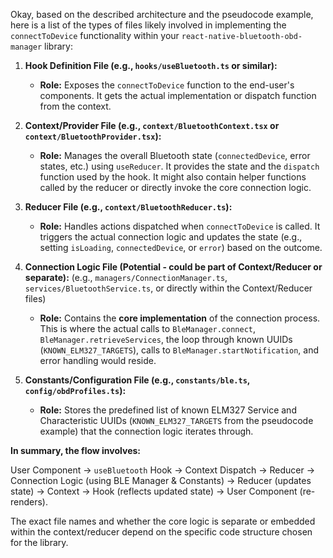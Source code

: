 Okay, based on the described architecture and the pseudocode example, here is a list of the types of files likely involved in implementing the `connectToDevice` functionality within your `react-native-bluetooth-obd-manager` library:

1.  **Hook Definition File (e.g., `hooks/useBluetooth.ts` or similar):**
    *   **Role:** Exposes the `connectToDevice` function to the end-user's components. It gets the actual implementation or dispatch function from the context.

2.  **Context/Provider File (e.g., `context/BluetoothContext.tsx` or `context/BluetoothProvider.tsx`):**
    *   **Role:** Manages the overall Bluetooth state (`connectedDevice`, error states, etc.) using `useReducer`. It provides the state and the `dispatch` function used by the hook. It might also contain helper functions called by the reducer or directly invoke the core connection logic.

3.  **Reducer File (e.g., `context/BluetoothReducer.ts`):**
    *   **Role:** Handles actions dispatched when `connectToDevice` is called. It triggers the actual connection logic and updates the state (e.g., setting `isLoading`, `connectedDevice`, or `error`) based on the outcome.

4.  **Connection Logic File (Potential - could be part of Context/Reducer or separate):** (e.g., `managers/ConnectionManager.ts`, `services/BluetoothService.ts`, or directly within the Context/Reducer files)
    *   **Role:** Contains the **core implementation** of the connection process. This is where the actual calls to `BleManager.connect`, `BleManager.retrieveServices`, the loop through known UUIDs (`KNOWN_ELM327_TARGETS`), calls to `BleManager.startNotification`, and error handling would reside.

5.  **Constants/Configuration File (e.g., `constants/ble.ts`, `config/obdProfiles.ts`):**
    *   **Role:** Stores the predefined list of known ELM327 Service and Characteristic UUIDs (`KNOWN_ELM327_TARGETS` from the pseudocode example) that the connection logic iterates through.

**In summary, the flow involves:**

User Component -> `useBluetooth` Hook -> Context Dispatch -> Reducer -> Connection Logic (using BLE Manager & Constants) -> Reducer (updates state) -> Context -> Hook (reflects updated state) -> User Component (re-renders).

The exact file names and whether the core logic is separate or embedded within the context/reducer depend on the specific code structure chosen for the library.